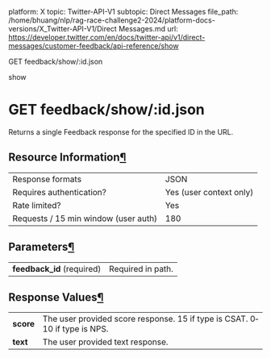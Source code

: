 platform: X
topic: Twitter-API-V1
subtopic: Direct Messages
file_path: /home/bhuang/nlp/rag-race-challenge2-2024/platform-docs-versions/X_Twitter-API-V1/Direct Messages.md
url: https://developer.twitter.com/en/docs/twitter-api/v1/direct-messages/customer-feedback/api-reference/show

GET feedback/show/:id.json

show

# GET feedback/show/:id.json

Returns a single Feedback response for the specified ID in the URL.

## Resource Information[¶](#resource-information "Permalink to this headline")

|     |     |
| --- | --- |
| Response formats | JSON |
| Requires authentication? | Yes (user context only) |
| Rate limited? | Yes |
| Requests / 15 min window (user auth) | 180 |

## Parameters[¶](#parameters "Permalink to this headline")

|     |     |
| --- | --- |
| **feedback\_id** (required) | Required in path. |

## Response Values[¶](#response-values "Permalink to this headline")

|     |     |
| --- | --- |
| **score** | The user provided score response. 1­5 if type is CSAT. 0­10 if type is NPS. |
| **text** | The user provided text response. |